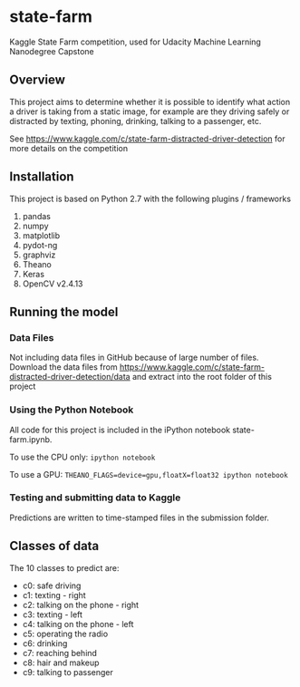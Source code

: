 # state-farm

Kaggle State Farm competition, used for Udacity Machine Learning Nanodegree Capstone

## Overview

This project aims to determine whether it is possible to identify what action a driver is taking from a static image,
for example are they driving safely or distracted by texting, phoning, drinking, talking to a passenger, etc.

See https://www.kaggle.com/c/state-farm-distracted-driver-detection for more details on the competition

## Installation

This project is based on Python 2.7 with the following plugins / frameworks

1. pandas
1. numpy
1. matplotlib
1. pydot-ng
1. graphviz
1. Theano
1. Keras
1. OpenCV v2.4.13

## Running the model

### Data Files
Not including data files in GitHub because of large number of files. Download the data files from
https://www.kaggle.com/c/state-farm-distracted-driver-detection/data
and extract into the root folder of this project


### Using the Python Notebook
All code for this project is included in the iPython notebook state-farm.ipynb.

To use the CPU only:
`ipython notebook`

To use a GPU:
`THEANO_FLAGS=device=gpu,floatX=float32 ipython notebook`


### Testing and submitting data to Kaggle
Predictions are written to time-stamped files in the submission folder.

## Classes of data

The 10 classes to predict are:

- c0: safe driving
- c1: texting - right
- c2: talking on the phone - right
- c3: texting - left
- c4: talking on the phone - left
- c5: operating the radio
- c6: drinking
- c7: reaching behind
- c8: hair and makeup
- c9: talking to passenger

